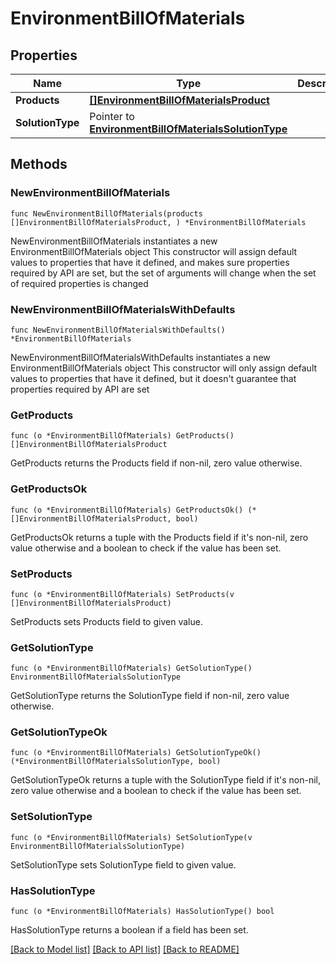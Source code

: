 # EnvironmentBillOfMaterials

## Properties

Name | Type | Description | Notes
------------ | ------------- | ------------- | -------------
**Products** | [**[]EnvironmentBillOfMaterialsProduct**](EnvironmentBillOfMaterialsProduct.md) |  | 
**SolutionType** | Pointer to [**EnvironmentBillOfMaterialsSolutionType**](EnvironmentBillOfMaterialsSolutionType.md) |  | [optional] 

## Methods

### NewEnvironmentBillOfMaterials

`func NewEnvironmentBillOfMaterials(products []EnvironmentBillOfMaterialsProduct, ) *EnvironmentBillOfMaterials`

NewEnvironmentBillOfMaterials instantiates a new EnvironmentBillOfMaterials object
This constructor will assign default values to properties that have it defined,
and makes sure properties required by API are set, but the set of arguments
will change when the set of required properties is changed

### NewEnvironmentBillOfMaterialsWithDefaults

`func NewEnvironmentBillOfMaterialsWithDefaults() *EnvironmentBillOfMaterials`

NewEnvironmentBillOfMaterialsWithDefaults instantiates a new EnvironmentBillOfMaterials object
This constructor will only assign default values to properties that have it defined,
but it doesn't guarantee that properties required by API are set

### GetProducts

`func (o *EnvironmentBillOfMaterials) GetProducts() []EnvironmentBillOfMaterialsProduct`

GetProducts returns the Products field if non-nil, zero value otherwise.

### GetProductsOk

`func (o *EnvironmentBillOfMaterials) GetProductsOk() (*[]EnvironmentBillOfMaterialsProduct, bool)`

GetProductsOk returns a tuple with the Products field if it's non-nil, zero value otherwise
and a boolean to check if the value has been set.

### SetProducts

`func (o *EnvironmentBillOfMaterials) SetProducts(v []EnvironmentBillOfMaterialsProduct)`

SetProducts sets Products field to given value.


### GetSolutionType

`func (o *EnvironmentBillOfMaterials) GetSolutionType() EnvironmentBillOfMaterialsSolutionType`

GetSolutionType returns the SolutionType field if non-nil, zero value otherwise.

### GetSolutionTypeOk

`func (o *EnvironmentBillOfMaterials) GetSolutionTypeOk() (*EnvironmentBillOfMaterialsSolutionType, bool)`

GetSolutionTypeOk returns a tuple with the SolutionType field if it's non-nil, zero value otherwise
and a boolean to check if the value has been set.

### SetSolutionType

`func (o *EnvironmentBillOfMaterials) SetSolutionType(v EnvironmentBillOfMaterialsSolutionType)`

SetSolutionType sets SolutionType field to given value.

### HasSolutionType

`func (o *EnvironmentBillOfMaterials) HasSolutionType() bool`

HasSolutionType returns a boolean if a field has been set.


[[Back to Model list]](../README.md#documentation-for-models) [[Back to API list]](../README.md#documentation-for-api-endpoints) [[Back to README]](../README.md)


